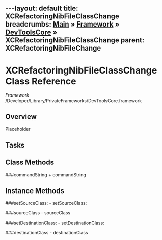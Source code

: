 ---layout: default
title: XCRefactoringNibFileClassChange
breadcrumbs: <a href="/index.html">Main</a> &raquo; <a href="/Frameworks.html">Framework</a> &raquo; <a href="/Frameworks/DevToolsCore.html">DevToolsCore</a> &raquo; XCRefactoringNibFileClassChange
parent: XCRefactoringNibFileChange 
---
# XCRefactoringNibFileClassChange Class Reference

*Framework* /Developer/Library/PrivateFrameworks/DevToolsCore.framework

## Overview

Placeholder

## Tasks

## Class Methods

<a name="+commandString"></a>
###commandString
    + commandString

## Instance Methods

<a name="-setSourceClass:"></a>
###setSourceClass:
    - setSourceClass:

<a name="-sourceClass"></a>
###sourceClass
    - sourceClass

<a name="-setDestinationClass:"></a>
###setDestinationClass:
    - setDestinationClass:

<a name="-destinationClass"></a>
###destinationClass
    - destinationClass

